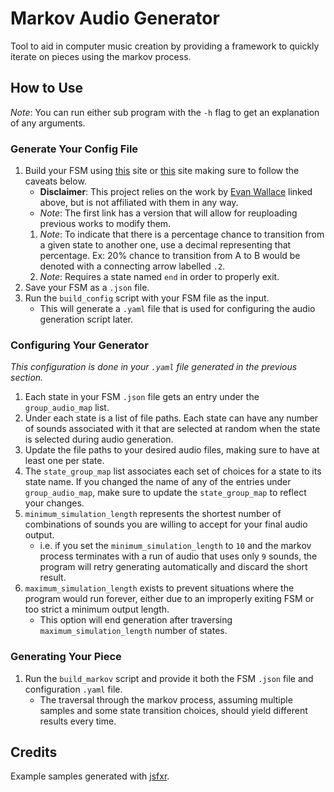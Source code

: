 # Markov Audio Generator

Tool to aid in computer music creation by providing a framework to quickly iterate on pieces using the markov process.

## How to Use

*Note*: You can run either sub program with the `-h` flag to get an explanation of any arguments.

### Generate Your Config File

1. Build your FSM using [this](https://www.cs.unc.edu/~otternes/comp455/fsm_designer/) site or [this](https://madebyevan.com/fsm/) site making sure to follow the caveats below.
    - **Disclaimer**: This project relies on the work by [Evan Wallace](https://github.com/evanw) linked above, but is not affiliated with them in any way.
    - *Note*: The first link has a version that will allow for reuploading previous works to modify them.
    1. *Note*: To indicate that there is a percentage chance to transition from a given state to another one, use a decimal representing that percentage. Ex: 20% chance to transition from A to B would be denoted with a connecting arrow labelled `.2`.
    2. *Note*: Requires a state named `end` in order to properly exit.
2. Save your FSM as a `.json` file.
3. Run the `build_config` script with your FSM file as the input.
    - This will generate a `.yaml` file that is used for configuring the audio generation script later.

### Configuring Your Generator

*This configuration is done in your `.yaml` file generated in the previous section.*

1. Each state in your FSM `.json` file gets an entry under the `group_audio_map` list.
2. Under each state is a list of file paths. Each state can have any number of sounds associated with it that are selected at random when the state is selected during audio generation.
3. Update the file paths to your desired audio files, making sure to have at least one per state.
4. The `state_group_map` list associates each set of choices for a state to its state name. If you changed the name of any of the entries under `group_audio_map`, make sure to update the `state_group_map` to reflect your changes.
5. `minimum_simulation_length` represents the shortest number of combinations of sounds you are willing to accept for your final audio output.
    - i.e. if you set the `minimum_simulation_length` to `10` and the markov process terminates with a run of audio that uses only `9` sounds, the program will retry generating automatically and discard the short result.
6. `maximum_simulation_length` exists to prevent situations where the program would run forever, either due to an improperly exiting FSM or too strict a minimum output length.
    - This option will end generation after traversing `maximum_simulation_length` number of states.

### Generating Your Piece

1. Run the `build_markov` script and provide it both the FSM `.json` file and configuration `.yaml` file.
    - The traversal through the markov process, assuming multiple samples and some state transition choices, should yield different results every time.

## Credits

Example samples generated with [jsfxr](https://sfxr.me/).
